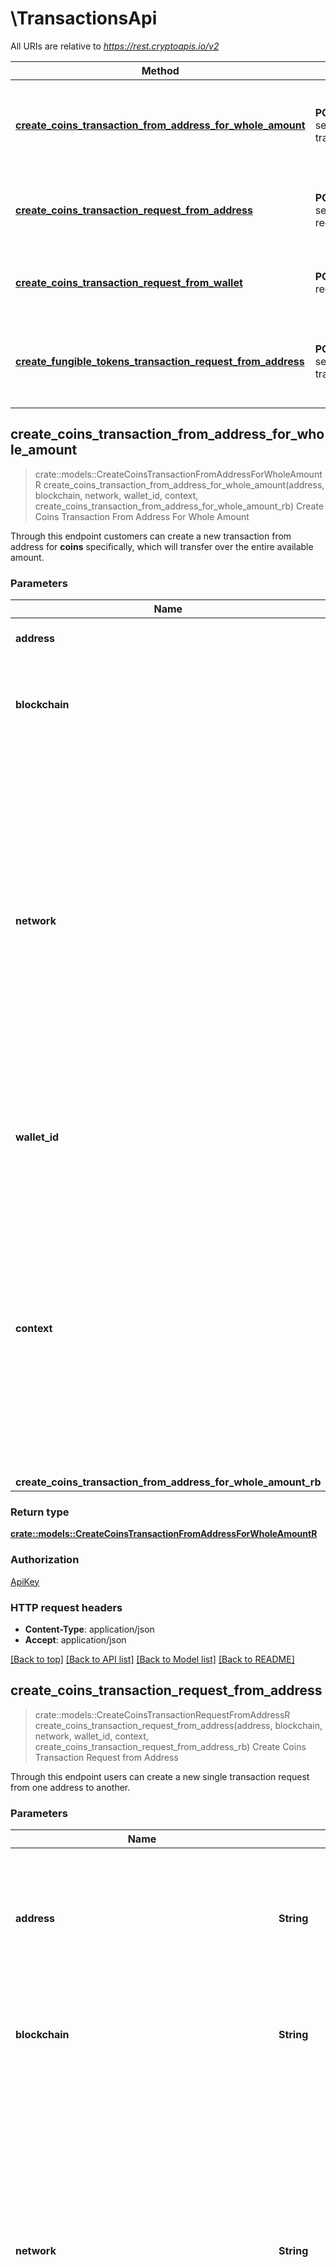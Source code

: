 # \TransactionsApi

All URIs are relative to *https://rest.cryptoapis.io/v2*

Method | HTTP request | Description
------------- | ------------- | -------------
[**create_coins_transaction_from_address_for_whole_amount**](TransactionsApi.md#create_coins_transaction_from_address_for_whole_amount) | **POST** /wallet-as-a-service/wallets/{walletId}/{blockchain}/{network}/addresses/{address}/all-transaction-requests | Create Coins Transaction From Address For Whole Amount
[**create_coins_transaction_request_from_address**](TransactionsApi.md#create_coins_transaction_request_from_address) | **POST** /wallet-as-a-service/wallets/{walletId}/{blockchain}/{network}/addresses/{address}/transaction-requests | Create Coins Transaction Request from Address
[**create_coins_transaction_request_from_wallet**](TransactionsApi.md#create_coins_transaction_request_from_wallet) | **POST** /wallet-as-a-service/wallets/{walletId}/{blockchain}/{network}/transaction-requests | Create Coins Transaction Request from Wallet
[**create_fungible_tokens_transaction_request_from_address**](TransactionsApi.md#create_fungible_tokens_transaction_request_from_address) | **POST** /wallet-as-a-service/wallets/{walletId}/{blockchain}/{network}/addresses/{senderAddress}/token-transaction-requests | Create Fungible Tokens Transaction Request from Address



## create_coins_transaction_from_address_for_whole_amount

> crate::models::CreateCoinsTransactionFromAddressForWholeAmountR create_coins_transaction_from_address_for_whole_amount(address, blockchain, network, wallet_id, context, create_coins_transaction_from_address_for_whole_amount_rb)
Create Coins Transaction From Address For Whole Amount

Through this endpoint customers can create a new transaction from address for **coins** specifically, which will transfer over the entire available amount.

### Parameters


Name | Type | Description  | Required | Notes
------------- | ------------- | ------------- | ------------- | -------------
**address** | **String** | Defines the source address. | [required] |
**blockchain** | **String** | Represents the specific blockchain protocol name, e.g. Ethereum, Bitcoin, etc. | [required] |
**network** | **String** | Represents the name of the blockchain network used; blockchain networks are usually identical as technology and software, but they differ in data, e.g. - \"mainnet\" is the live network with actual data while networks like \"testnet\", \"ropsten\" are test networks. | [required] |
**wallet_id** | **String** | Represents the sender's specific and unique Wallet ID of the sender. | [required] |
**context** | Option<**String**> | In batch situations the user can use the context to correlate responses with requests. This property is present regardless of whether the response was successful or returned as an error. `context` is specified by the user. |  |
**create_coins_transaction_from_address_for_whole_amount_rb** | Option<[**CreateCoinsTransactionFromAddressForWholeAmountRb**](CreateCoinsTransactionFromAddressForWholeAmountRb.md)> |  |  |

### Return type

[**crate::models::CreateCoinsTransactionFromAddressForWholeAmountR**](CreateCoinsTransactionFromAddressForWholeAmountR.md)

### Authorization

[ApiKey](../README.md#ApiKey)

### HTTP request headers

- **Content-Type**: application/json
- **Accept**: application/json

[[Back to top]](#) [[Back to API list]](../README.md#documentation-for-api-endpoints) [[Back to Model list]](../README.md#documentation-for-models) [[Back to README]](../README.md)


## create_coins_transaction_request_from_address

> crate::models::CreateCoinsTransactionRequestFromAddressR create_coins_transaction_request_from_address(address, blockchain, network, wallet_id, context, create_coins_transaction_request_from_address_rb)
Create Coins Transaction Request from Address

Through this endpoint users can create a new single transaction request from one address to another.

### Parameters


Name | Type | Description  | Required | Notes
------------- | ------------- | ------------- | ------------- | -------------
**address** | **String** | Defines the specific source address for the transaction. For XRP we also support the X-address format. | [required] |
**blockchain** | **String** | Represents the specific blockchain protocol name, e.g. Ethereum, Bitcoin, etc. | [required] |
**network** | **String** | Represents the name of the blockchain network used; blockchain networks are usually identical as technology and software, but they differ in data, e.g. - \"mainnet\" is the live network with actual data while networks like \"testnet\", \"ropsten\" are test networks. | [required] |
**wallet_id** | **String** | Represents the sender's specific and unique Wallet ID of the sender. | [required] |
**context** | Option<**String**> | In batch situations the user can use the context to correlate responses with requests. This property is present regardless of whether the response was successful or returned as an error. `context` is specified by the user. |  |
**create_coins_transaction_request_from_address_rb** | Option<[**CreateCoinsTransactionRequestFromAddressRb**](CreateCoinsTransactionRequestFromAddressRb.md)> |  |  |

### Return type

[**crate::models::CreateCoinsTransactionRequestFromAddressR**](CreateCoinsTransactionRequestFromAddressR.md)

### Authorization

[ApiKey](../README.md#ApiKey)

### HTTP request headers

- **Content-Type**: application/json
- **Accept**: application/json

[[Back to top]](#) [[Back to API list]](../README.md#documentation-for-api-endpoints) [[Back to Model list]](../README.md#documentation-for-models) [[Back to README]](../README.md)


## create_coins_transaction_request_from_wallet

> crate::models::CreateCoinsTransactionRequestFromWalletR create_coins_transaction_request_from_wallet(blockchain, network, wallet_id, context, create_coins_transaction_request_from_wallet_rb)
Create Coins Transaction Request from Wallet

Through this endpoint users can create a new transaction request from the entire Wallet instead from just a specific address. This endpoint can generate transactions from multiple to multiple addresses.    {warning}This is available **only** for UTXO-based protocols such as Bitcoin, Bitcoin Cash, Litecoin, etc. It **is not** available for Account-based protocols like Ethereum.{/warning}

### Parameters


Name | Type | Description  | Required | Notes
------------- | ------------- | ------------- | ------------- | -------------
**blockchain** | **String** | Represents the specific blockchain protocol name, e.g. Ethereum, Bitcoin, etc. | [required] |
**network** | **String** | Represents the name of the blockchain network used; blockchain networks are usually identical as technology and software, but they differ in data, e.g. - \"mainnet\" is the live network with actual data while networks like \"testnet\", \"ropsten\" are test networks. | [required] |[default to testnet]
**wallet_id** | **String** | Represents the sender's specific and unique Wallet ID of the sender. | [required] |
**context** | Option<**String**> | In batch situations the user can use the context to correlate responses with requests. This property is present regardless of whether the response was successful or returned as an error. `context` is specified by the user. |  |
**create_coins_transaction_request_from_wallet_rb** | Option<[**CreateCoinsTransactionRequestFromWalletRb**](CreateCoinsTransactionRequestFromWalletRb.md)> |  |  |

### Return type

[**crate::models::CreateCoinsTransactionRequestFromWalletR**](CreateCoinsTransactionRequestFromWalletR.md)

### Authorization

[ApiKey](../README.md#ApiKey)

### HTTP request headers

- **Content-Type**: application/json
- **Accept**: application/json

[[Back to top]](#) [[Back to API list]](../README.md#documentation-for-api-endpoints) [[Back to Model list]](../README.md#documentation-for-models) [[Back to README]](../README.md)


## create_fungible_tokens_transaction_request_from_address

> crate::models::CreateFungibleTokensTransactionRequestFromAddressR create_fungible_tokens_transaction_request_from_address(blockchain, network, sender_address, wallet_id, context, create_fungible_tokens_transaction_request_from_address_rb)
Create Fungible Tokens Transaction Request from Address

Through this endpoint users can make a single token transaction.    {note}To have an operational callback subscription, you need to first verify a domain for the Callback URL. Please see more information on Callbacks [here](https://developers.cryptoapis.io/technical-documentation/general-information/callbacks#callback-url).{/note}    {warning}Crypto APIs will notify the user **only when** the event occurs. There are cases when the specific event doesn't happen at all, or takes a long time to do so. A callback notification **will not** be sent if the event does not or cannot occur, or will take long time to occur.{/warning}

### Parameters


Name | Type | Description  | Required | Notes
------------- | ------------- | ------------- | ------------- | -------------
**blockchain** | **String** | Represents the specific blockchain protocol name, e.g. Ethereum, Bitcoin, etc. | [required] |[default to ethereum]
**network** | **String** | Represents the name of the blockchain network used; blockchain networks are usually identical as technology and software, but they differ in data, e.g. - \"mainnet\" is the live network with actual data while networks like \"testnet\", \"ropsten\" are test networks. | [required] |[default to mainnet]
**sender_address** | **String** | Defines the specific source address for the transaction. | [required] |
**wallet_id** | **String** | Defines the unique ID of the Wallet. | [required] |
**context** | Option<**String**> | In batch situations the user can use the context to correlate responses with requests. This property is present regardless of whether the response was successful or returned as an error. `context` is specified by the user. |  |
**create_fungible_tokens_transaction_request_from_address_rb** | Option<[**CreateFungibleTokensTransactionRequestFromAddressRb**](CreateFungibleTokensTransactionRequestFromAddressRb.md)> |  |  |

### Return type

[**crate::models::CreateFungibleTokensTransactionRequestFromAddressR**](CreateFungibleTokensTransactionRequestFromAddressR.md)

### Authorization

[ApiKey](../README.md#ApiKey)

### HTTP request headers

- **Content-Type**: application/json
- **Accept**: application/json

[[Back to top]](#) [[Back to API list]](../README.md#documentation-for-api-endpoints) [[Back to Model list]](../README.md#documentation-for-models) [[Back to README]](../README.md)

